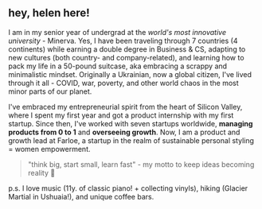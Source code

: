 ## hey, helen here! 

I am in my senior year of undergrad at the _world's most innovative university_ - Minerva. Yes, I have been traveling through 7 countries (4 continents) while earning a double degree in Business & CS, adapting to new cultures (both country- and company-related), and learning how to pack my life in a 50-pound suitcase, aka embracing a scrappy and minimalistic mindset. Originally a Ukrainian, now a global citizen, I've lived through it all - COVID, war, poverty, and other world chaos in the most minor parts of our planet. 

I've embraced my entrepreneurial spirit from the heart of Silicon Valley, where I spent my first year and got a product internship with my first startup. Since then, I've worked with seven startups worldwide, __managing products from 0 to 1__ and __overseeing growth__. Now, I am a product and growth lead at Farloe, a startup in the realm of sustainable personal styling = women empowerment. 

>"think big, start small, learn fast" - my motto to keep ideas becoming reality 💫

p.s. I love music (11y. of classic piano! + collecting vinyls), hiking (Glacier Martial in Ushuaia!), and unique coffee bars.
